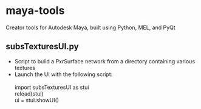 # maya-tools
Creator tools for Autodesk Maya, built using Python, MEL, and PyQt

## subsTexturesUI.py

- Script to build a PxrSurface network from a directory containing various textures
- Launch the UI with the following script:<br /><br />
import subsTexturesUI as stui<br /> 
reload(stui)<br />
ui = stui.showUI()





